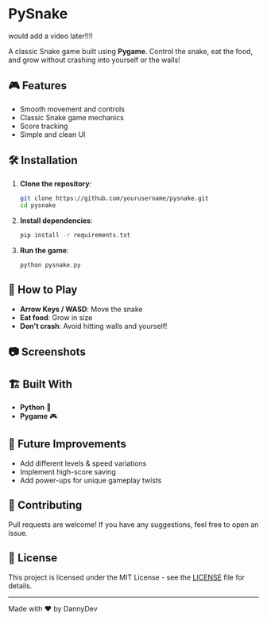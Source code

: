 # PySnake
would add a video later!!!! 


A classic Snake game built using **Pygame**. Control the snake, eat the food, and grow without crashing into yourself or the walls!

## 🎮 Features

- Smooth movement and controls
- Classic Snake game mechanics
- Score tracking
- Simple and clean UI

## 🛠 Installation

1. **Clone the repository**:

   ```bash
   git clone https://github.com/yourusername/pysnake.git
   cd pysnake
   ```

2. **Install dependencies**:

   ```bash
   pip install -r requirements.txt
   ```

3. **Run the game**:

   ```bash
   python pysnake.py
   ```

## 🎯 How to Play

- **Arrow Keys / WASD**: Move the snake
- **Eat food**: Grow in size
- **Don't crash**: Avoid hitting walls and yourself!

## 📷 Screenshots



## 🏗 Built With

- **Python** 🐍
- **Pygame** 🎮

## 🚀 Future Improvements

- Add different levels & speed variations
- Implement high-score saving
- Add power-ups for unique gameplay twists

## 🤝 Contributing

Pull requests are welcome! If you have any suggestions, feel free to open an issue.

## 📜 License

This project is licensed under the MIT License - see the [LICENSE](LICENSE) file for details.

---

Made with ❤️ by DannyDev

